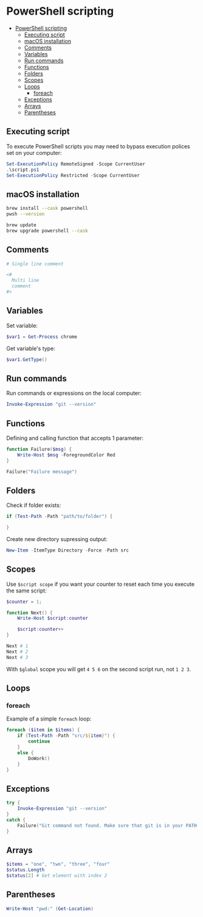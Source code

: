 # PowerShell scripting

- [PowerShell scripting](#powershell-scripting)
  - [Executing script](#executing-script)
  - [macOS installation](#macos-installation)
  - [Comments](#comments)
  - [Variables](#variables)
  - [Run commands](#run-commands)
  - [Functions](#functions)
  - [Folders](#folders)
  - [Scopes](#scopes)
  - [Loops](#loops)
    - [foreach](#foreach)
  - [Exceptions](#exceptions)
  - [Arrays](#arrays)
  - [Parentheses](#parentheses)

## Executing script

To execute PowerShell scripts you may need to bypass execution polices set on your computer:

```ps1
Set-ExecutionPolicy RemoteSigned -Scope CurrentUser
.\script.ps1
Set-ExecutionPolicy Restricted -Scope CurrentUser
```

## macOS installation

```bash
brew install --cask powershell
pwsh --version

brew update
brew upgrade powershell --cask
```

## Comments

```ps1
# Single line comment

<#
  Multi line
  comment
#>
```

## Variables

Set variable:

```ps1
$var1 = Get-Process chrome
```

Get variable's type:

```ps1
$var1.GetType()
```

## Run commands

Run commands or expressions on the local computer:

```ps1
Invoke-Expression "git --version"
```

## Functions

Defining and calling function that accepts 1 parameter:

```ps1
function Failure($msg) {
    Write-Host $msg -ForegroundColor Red
}

Failure("Failure message")
```

## Folders

Check if folder exists:

```ps1
if (Test-Path -Path "path/to/folder") {

}
```

Create new directory supressing output:

```ps1
New-Item -ItemType Directory -Force -Path src
```

## Scopes

Use `$script scope` if you want your counter to reset each time you execute the same script:

```ps1
$counter = 1;

function Next() {
    Write-Host $script:counter

    $script:counter++
}

Next # 1
Next # 2
Next # 3
```

With `$global` scope you will get `4 5 6` on the second script run, not `1 2 3`.

## Loops

### foreach

Example of a simple `foreach` loop:

```ps1
foreach ($item in $items) {
    if (Test-Path -Path "src/${item}") {
        continue
    }
    else {
        DoWork()
    }
}
```

## Exceptions

```ps1
try {
    Invoke-Expression "git --version"
}
catch {
    Failure("Git command not found. Make sure that git is in your PATH variable")
}

```

## Arrays

```ps1
$items = "one", "two", "three", "four"
$status.Length
$status[2] # Get element with index 2
```

## Parentheses

```ps1
Write-Host "pwd:" (Get-Location)
```
